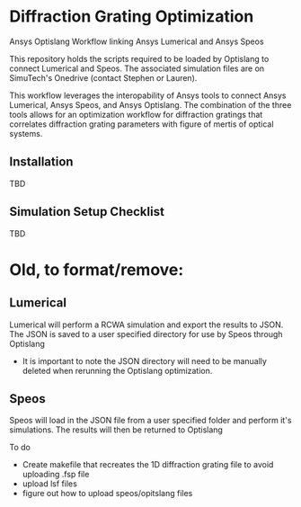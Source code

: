 # Diffraction Grating Optimization
Ansys Optislang Workflow linking Ansys Lumerical and Ansys Speos 

This repository holds the scripts required to be loaded by Optislang to connect Lumerical and Speos.
The associated simulation files are on SimuTech's Onedrive (contact Stephen or Lauren).

This workflow leverages the interopability of Ansys tools to connect Ansys Lumerical, Ansys Speos, and Ansys Optislang. The combination of the three tools allows for an optimization workflow for diffraction gratings that correlates diffraction grating parameters with figure of mertis of optical systems.

## Installation
TBD

## Simulation Setup Checklist
TBD


# Old, to format/remove:

## Lumerical
Lumerical will perform a RCWA simulation and export the results to JSON.
The JSON is saved to a user specified directory for use by Speos through Optislang
- It is important to note the JSON directory will need to be manually deleted when rerunning the Optislang optimization.
## Speos
Speos will load in the JSON file from a user specified folder and perform it's simulations. The results will then be returned to Optislang

To do 
 - Create makefile that recreates the 1D diffraction grating file to avoid uploading .fsp file
 - upload lsf files
 - figure out how to upload speos/opitslang files
